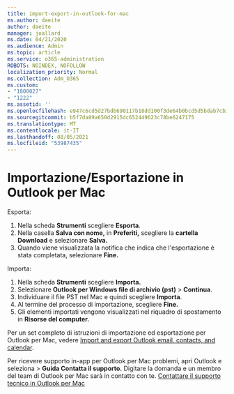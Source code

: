 ```yaml
---
title: import-export-in-outlook-for-mac
ms.author: daeite
author: daeite
manager: joallard
ms.date: 04/21/2020
ms.audience: Admin
ms.topic: article
ms.service: o365-administration
ROBOTS: NOINDEX, NOFOLLOW
localization_priority: Normal
ms.collection: Adm_O365
ms.custom:
- "1800027"
- "1222"
ms.assetid: ''
ms.openlocfilehash: e947c6cd5d27bdb690117b18dd100f3de64b0bcd5d5bdab7cb1eeca355ef4489
ms.sourcegitcommit: b5f7da89a650d2915dc652449623c78be6247175
ms.translationtype: MT
ms.contentlocale: it-IT
ms.lasthandoff: 08/05/2021
ms.locfileid: "53987435"
---
```

# <a name="importexport-in-outlook-for-mac"></a>Importazione/Esportazione in Outlook per Mac 

Esporta:
1. Nella scheda **Strumenti** scegliere **Esporta**.
2. Nella casella **Salva con nome,** in **Preferiti,** scegliere la **cartella Download** e selezionare **Salva.**
3. Quando viene visualizzata la notifica che indica che l'esportazione è stata completata, selezionare **Fine.**

Importa:
1. Nella scheda **Strumenti** scegliere **Importa.**
2. Selezionare **Outlook per Windows file di archivio (pst)**  >  **Continua**.
3. Individuare il file PST nel Mac e quindi scegliere **Importa**.
4. Al termine del processo di importazione, scegliere **Fine.**
5. Gli elementi importati vengono visualizzati nel riquadro di spostamento in **Risorse del computer.**

Per un set completo di istruzioni di importazione ed esportazione per Outlook per Mac, vedere [Import and export Outlook email, contacts, and calendar](https://support.office.com/article/92577192-3881-4502-b79d-c3bbada6c8ef#ID0EAACAAA=Mac). 

Per ricevere supporto in-app per Outlook per Mac problemi, apri Outlook e seleziona  >  **Guida Contatta il supporto.** Digitare la domanda e un membro del team di Outlook per Mac sarà in contatto con te. [Contattare il supporto tecnico in Outlook per Mac](https://support.microsoft.com/office/contact-support-within-outlook-for-mac-d0410177-8e65-4487-93f7-206a3a3d71a8)